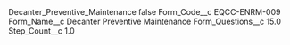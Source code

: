 <?xml version="1.0" encoding="UTF-8"?>
<CustomMetadata xmlns="http://soap.sforce.com/2006/04/metadata" xmlns:xsi="http://www.w3.org/2001/XMLSchema-instance" xmlns:xsd="http://www.w3.org/2001/XMLSchema">
    <label>Decanter_Preventive_Maintenance</label>
    <protected>false</protected>
    <values>
        <field>Form_Code__c</field>
        <value xsi:type="xsd:string">EQCC-ENRM-009</value>
    </values>
    <values>
        <field>Form_Name__c</field>
        <value xsi:type="xsd:string">Decanter Preventive Maintenance</value>
    </values>
    <values>
        <field>Form_Questions__c</field>
        <value xsi:type="xsd:double">15.0</value>
    </values>
    <values>
        <field>Step_Count__c</field>
        <value xsi:type="xsd:double">1.0</value>
    </values>
</CustomMetadata>
